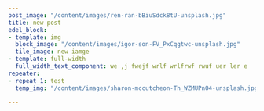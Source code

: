 ```yaml
---
post_image: "/content/images/ren-ran-bBiuSdck8tU-unsplash.jpg"
title: new post
edel_block:
- template: img
  block_image: "/content/images/igor-son-FV_PxCqgtwc-unsplash.jpg"
  tile_image: new iamge
- template: full-width
  full_width_text_component: we ,j fwejf wrlf wrlfrwf rwuf uer ler e
repeater:
- repeat_1: test
  temp_img: "/content/images/sharon-mccutcheon-Th_WZMUPnO4-unsplash.jpg"

---
```

